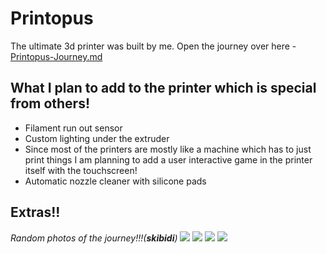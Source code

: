 # Printopus
The ultimate 3d printer was built by me.
Open the journey over here - [Printopus-Journey.md](Printopus-Journey.md)

## What I plan to add to the printer which is special from others!
<ul>
  <li>Filament run out sensor</li>
  <li>Custom lighting under the extruder</li>
  <li>Since most of the printers are mostly like a machine which has to just print things I am planning to add a user interactive game in the printer itself with the touchscreen!</li>
  <li>Automatic nozzle cleaner with silicone pads</li>
</ul>

## Extras!!

<i>Random photos of the journey!!!(<b>skibidi</b>)</i>
<img src="https://cdn.hack.pet/slackcdn/edb8cf33ad4d4399f83603ccd04398b3.png">
<img src="https://cdn.hack.pet/slackcdn/e3cbb84e79686741e227042714625f6e.png">
<img src="https://cdn.hackclubber.dev/slackcdn/1023987ac4cff64e71d44decd86fb337.png">
<img src="https://cdn.hackclubber.dev/slackcdn/80d352ae4fa6673a5d50bccc315c9b15.png">
